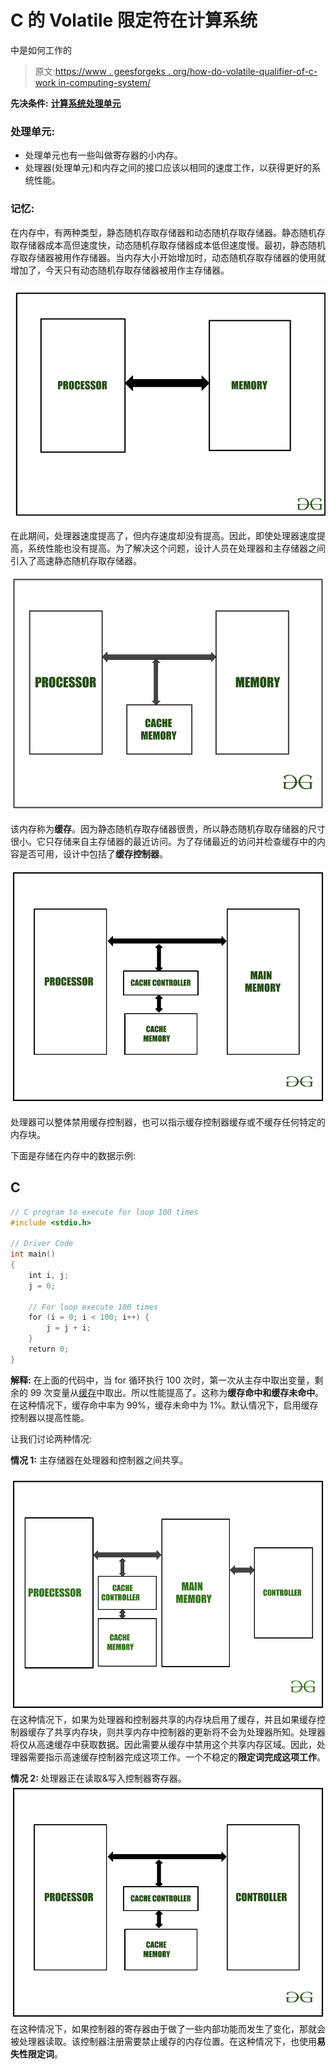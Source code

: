 # C 的 Volatile 限定符在计算系统

中是如何工作的

> 原文:[https://www . geesforgeks . org/how-do-volatile-qualifier-of-c-work in-computing-system/](https://www.geeksforgeeks.org/how-does-volatile-qualifier-of-c-works-in-computing-system/)

**先决条件:** [**计算系统**](https://www.geeksforgeeks.org/computer-architecture-flynns-taxonomy/)[**处理单元**](https://www.geeksforgeeks.org/difference-between-cpu-and-gpu/)

### **处理单元:**

*   处理单元也有一些叫做寄存器的小内存。
*   处理器(处理单元)和内存之间的接口应该以相同的速度工作，以获得更好的系统性能。

### **记忆:**

在内存中，有两种类型，静态随机存取存储器和动态随机存取存储器。静态随机存取存储器成本高但速度快，动态随机存取存储器成本低但速度慢。最初，静态随机存取存储器被用作存储器。当内存大小开始增加时，动态随机存取存储器的使用就增加了，今天只有动态随机存取存储器被用作主存储器。

[![](img/c0f1d5b3287ab0907cff1d8ca36956ff.png)](https://media.geeksforgeeks.org/wp-content/uploads/20200723105014/Articlework11.png)

在此期间，处理器速度提高了，但内存速度却没有提高。因此，即使处理器速度提高，系统性能也没有提高。为了解决这个问题，设计人员在处理器和主存储器之间引入了高速静态随机存取存储器。

[![](img/5e4b02489e1fc667b90ad092c0982720.png)](https://media.geeksforgeeks.org/wp-content/uploads/20200723105918/Untitleddrawing.png)

该内存称为**缓存**。因为静态随机存取存储器很贵，所以静态随机存取存储器的尺寸很小。它只存储来自主存储器的最近访问。为了存储最近的访问并检查缓存中的内容是否可用，设计中包括了**缓存控制器**。

[![](img/193f06ac89f532b4f084405f6c51cb80.png)](https://media.geeksforgeeks.org/wp-content/uploads/20200723111028/Untitleddrawing1.png)

处理器可以整体禁用缓存控制器，也可以指示缓存控制器缓存或不缓存任何特定的内存块。

下面是存储在内存中的数据示例:

## C

```cpp
// C program to execute for loop 100 times
#include <stdio.h>

// Driver Code
int main()
{
    int i, j;
    j = 0;

    // For loop execute 100 times
    for (i = 0; i < 100; i++) {
        j = j + i;
    }
    return 0;
}
```

**解释:**
在上面的代码中，当 for 循环执行 100 次时，第一次从主存中取出变量，剩余的 99 次变量从[缓存](https://www.geeksforgeeks.org/cache-memory-in-computer-organization/)中取出。所以性能提高了。这称为**缓存命中和缓存未命中**。在这种情况下，缓存命中率为 99%，缓存未命中为 1%。默认情况下，启用缓存控制器以提高性能。

让我们讨论两种情况:

**情况 1:** 主存储器在处理器和控制器之间共享。

[![](img/0d7fff2c0ba6914ce4171bdcbf4c319d.png)](https://media.geeksforgeeks.org/wp-content/uploads/20200723112318/Untitleddrawing2.png) 
在这种情况下，如果为处理器和控制器共享的内存块启用了缓存，并且如果缓存控制器缓存了共享内存块，则共享内存中控制器的更新将不会为处理器所知。处理器将仅从高速缓存中获取数据。因此需要从缓存中禁用这个共享内存区域。因此，处理器需要指示高速缓存控制器完成这项工作。一个不稳定的**限定词完成这项工作**。

**情况 2:** 处理器正在读取&写入控制器寄存器。
[![](img/ed7b089b54c0eb84ff46cd857fdb9c32.png)](https://media.geeksforgeeks.org/wp-content/uploads/20200723112535/Untitleddrawing3.png) 
在这种情况下，如果控制器的寄存器由于做了一些内部功能而发生了变化，那就会被处理器读取。该控制器注册需要禁止缓存的内存位置。在这种情况下，也使用**易失性限定词**。
